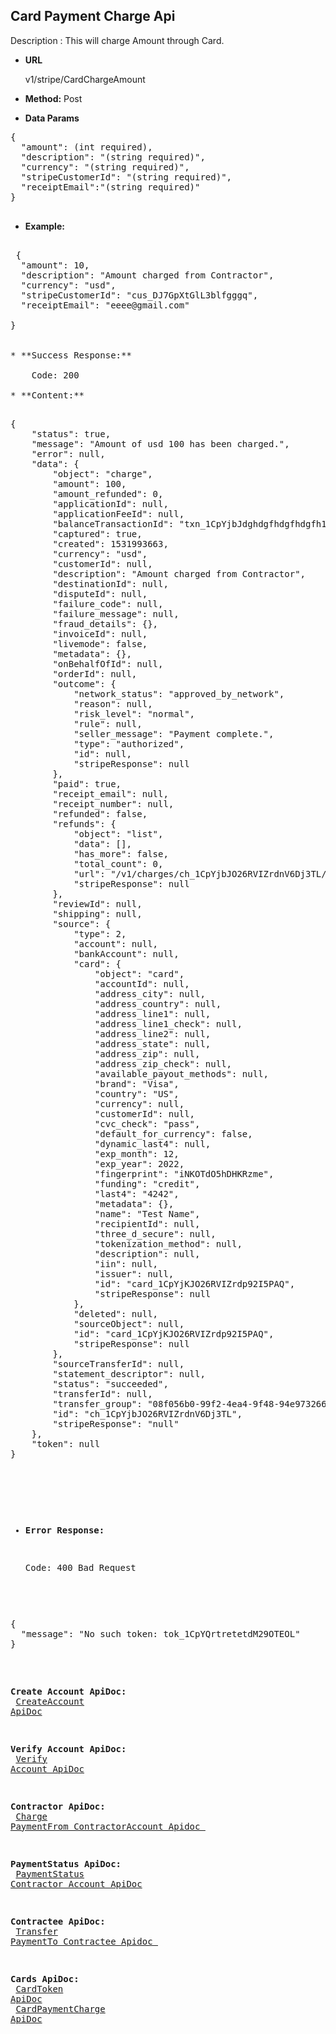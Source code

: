 **Card Payment Charge Api**
----
Description : This will charge Amount through Card.

* **URL**

   v1/stripe/CardChargeAmount

* **Method:** 
    Post
	
* **Data Params** <br />

<pre>
{
  "amount": (int required), 
  "description": "(string required)",
  "currency": "(string required)",
  "stripeCustomerId": "(string required)",
  "receiptEmail":"(string required)"
}

</pre>   

* **Example:** <br/>

<pre>
 
 {
  "amount": 10,
  "description": "Amount charged from Contractor",
  "currency": "usd",
  "stripeCustomerId": "cus_DJ7GpXtGlL3blfgggq",
  "receiptEmail": "eeee@gmail.com"

}


* **Success Response:**

	Code: 200 
	
* **Content:**<br />
<pre>
{
    "status": true,
    "message": "Amount of usd 100 has been charged.",
    "error": null,
    "data": {
        "object": "charge",
        "amount": 100,
        "amount_refunded": 0,
        "applicationId": null,
        "applicationFeeId": null,
        "balanceTransactionId": "txn_1CpYjbJdghdgfhdgfhdgfh1AGPV6",
        "captured": true,
        "created": 1531993663,
        "currency": "usd",
        "customerId": null,
        "description": "Amount charged from Contractor",
        "destinationId": null,
        "disputeId": null,
        "failure_code": null,
        "failure_message": null,
        "fraud_details": {},
        "invoiceId": null,
        "livemode": false,
        "metadata": {},
        "onBehalfOfId": null,
        "orderId": null,
        "outcome": {
            "network_status": "approved_by_network",
            "reason": null,
            "risk_level": "normal",
            "rule": null,
            "seller_message": "Payment complete.",
            "type": "authorized",
            "id": null,
            "stripeResponse": null
        },
        "paid": true,
        "receipt_email": null,
        "receipt_number": null,
        "refunded": false,
        "refunds": {
            "object": "list",
            "data": [],
            "has_more": false,
            "total_count": 0,
            "url": "/v1/charges/ch_1CpYjbJO26RVIZrdnV6Dj3TL/refunds",
            "stripeResponse": null
        },
        "reviewId": null,
        "shipping": null,
        "source": {
            "type": 2,
            "account": null,
            "bankAccount": null,
            "card": {
                "object": "card",
                "accountId": null,
                "address_city": null,
                "address_country": null,
                "address_line1": null,
                "address_line1_check": null,
                "address_line2": null,
                "address_state": null,
                "address_zip": null,
                "address_zip_check": null,
                "available_payout_methods": null,
                "brand": "Visa",
                "country": "US",
                "currency": null,
                "customerId": null,
                "cvc_check": "pass",
                "default_for_currency": false,
                "dynamic_last4": null,
                "exp_month": 12,
                "exp_year": 2022,
                "fingerprint": "iNKOTdO5hDHKRzme",
                "funding": "credit",
                "last4": "4242",
                "metadata": {},
                "name": "Test Name",
                "recipientId": null,
                "three_d_secure": null,
                "tokenization_method": null,
                "description": null,
                "iin": null,
                "issuer": null,
                "id": "card_1CpYjKJO26RVIZrdp92I5PAQ",
                "stripeResponse": null
            },
            "deleted": null,
            "sourceObject": null,
            "id": "card_1CpYjKJO26RVIZrdp92I5PAQ",
            "stripeResponse": null
        },
        "sourceTransferId": null,
        "statement_descriptor": null,
        "status": "succeeded",
        "transferId": null,
        "transfer_group": "08f056b0-99f2-4ea4-9f48-94e9732662b4",
        "id": "ch_1CpYjbJO26RVIZrdnV6Dj3TL",
        "stripeResponse": "null"
    },
    "token": null
}

</pre>


* **Error Response:**

    Code: 400 Bad Request
	
<pre>
{
  "message": "No such token: tok_1CpYQrtretetdM29OTEOL"
}
</pre>
 **Create Account  ApiDoc:** <br/>
[CreateAccount ApiDoc](https://github.com/gurinderimpinge/StripeApiDoc/edit/master/CreateAccount.md)<br/>

**Verify Account  ApiDoc:** <br/>
[Verify Account ApiDoc](https://github.com/gurinderimpinge/StripeApiDoc/blob/master/VerifyContractorAccount.md)<br/>

 **Contractor ApiDoc:** <br/>
[Charge PaymentFrom ContractorAccount Apidoc ](https://github.com/gurinderimpinge/StripeApiDoc/blob/master/ChargeAmountContractorAccount.md)<br/>

 **PaymentStatus ApiDoc:** <br/>
[PaymentStatus Contractor Account ApiDoc](https://github.com/gurinderimpinge/StripeApiDoc/blob/master/PaymentStatusContractorAccount.md)<br/>

**Contractee ApiDoc:** <br/>
[Transfer PaymentTo Contractee Apidoc ](https://github.com/gurinderimpinge/StripeApiDoc/blob/master/TransferPaymentToContractee.md)<br/>

**Cards ApiDoc:** <br/>
[CardToken  ApiDoc](https://github.com/gurinderimpinge/StripeApiDoc/blob/master/CardPaymentToken.md)<br/>
[CardPaymentCharge  ApiDoc](https://github.com/gurinderimpinge/StripeApiDoc/blob/master/CardPaymentChargeAccount.md)

	

